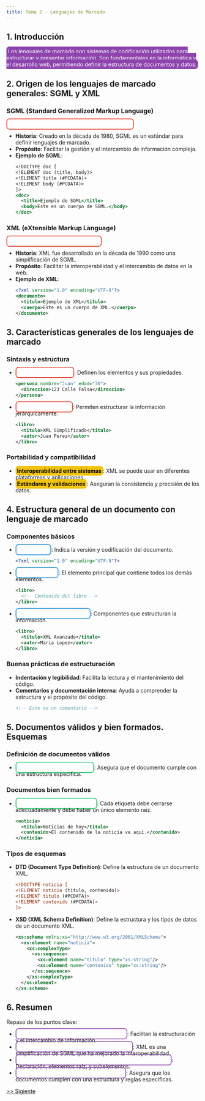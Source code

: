 ```yaml
---
title: Tema 2 - Lenguajes de Marcado
---
```


## 1. Introducción

<span style="background-color: #8e44ad; border-radius: 8px; padding: 4px; color: white;">Los lenguajes de marcado son sistemas de codificación utilizados para estructurar y presentar información. Son fundamentales en la informática y el desarrollo web, permitiendo definir la estructura de documentos y datos.</span>

## 2. Origen de los lenguajes de marcado generales: SGML y XML

### SGML (Standard Generalized Markup Language)

<span style="border: 2px solid #e74c3c; border-radius: 8px; padding: 4px; color: white;">SGML (Standard Generalized Markup Language)</span>

- **Historia**: Creado en la década de 1980, SGML es un estándar para definir lenguajes de marcado.
- **Propósito**: Facilitar la gestión y el intercambio de información compleja.
- **Ejemplo de SGML**:
  ```sgml
  <!DOCTYPE doc [
  <!ELEMENT doc (title, body)>
  <!ELEMENT title (#PCDATA)>
  <!ELEMENT body (#PCDATA)>
  ]>
  <doc>
    <title>Ejemplo de SGML</title>
    <body>Este es un cuerpo de SGML.</body>
  </doc>
  ```

### XML (eXtensible Markup Language)

<span style="border: 2px solid #e74c3c; border-radius: 8px; padding: 4px; color: white;">XML (eXtensible Markup Language)</span>

- **Historia**: XML fue desarrollado en la década de 1990 como una simplificación de SGML.
- **Propósito**: Facilitar la interoperabilidad y el intercambio de datos en la web.
- **Ejemplo de XML**:
  ```xml
  <?xml version="1.0" encoding="UTF-8"?>
  <documento>
    <titulo>Ejemplo de XML</titulo>
    <cuerpo>Este es un cuerpo de XML.</cuerpo>
  </documento>
  ```

## 3. Características generales de los lenguajes de marcado

### Sintaxis y estructura

- <span style="border: 2px solid #e74c3c; border-radius: 8px; padding: 4px; color: white;">**Etiquetas y atributos**</span>: Definen los elementos y sus propiedades.
  ```xml
  <persona nombre="Juan" edad="30">
    <direccion>123 Calle Falsa</direccion>
  </persona>
  ```
- <span style="border: 2px solid #e74c3c; border-radius: 8px; padding: 4px; color: white;">**Elementos anidados**</span>: Permiten estructurar la información jerárquicamente.
  ```xml
  <libro>
    <titulo>XML Simplificado</titulo>
    <autor>Juan Perez</autor>
  </libro>
  ```

### Portabilidad y compatibilidad

- <span style="background-color: #f1c40f; border-radius: 8px; padding: 4px; color: black;">**Interoperabilidad entre sistemas**</span>: XML se puede usar en diferentes plataformas y aplicaciones.
- <span style="background-color: #f1c40f; border-radius: 8px; padding: 4px; color: black;">**Estándares y validaciones**</span>: Aseguran la consistencia y precisión de los datos.

## 4. Estructura general de un documento con lenguaje de marcado

### Componentes básicos

- <span style="border: 2px solid #3498db; border-radius: 8px; padding: 4px; color: white;">**Declaración**</span>: Indica la versión y codificación del documento.
  ```xml
  <?xml version="1.0" encoding="UTF-8"?>
  ```
- <span style="border: 2px solid #3498db; border-radius: 8px; padding: 4px; color: white;">**Elementos raíz**</span>: El elemento principal que contiene todos los demás elementos.
  ```xml
  <libro>
    <!-- Contenido del libro -->
  </libro>
  ```
- <span style="border: 2px solid #3498db; border-radius: 8px; padding: 4px; color: white;">**Elementos y subelementos**</span>: Componentes que estructuran la información.
  ```xml
  <libro>
    <titulo>XML Avanzado</titulo>
    <autor>Maria Lopez</autor>
  </libro>
  ```

### Buenas prácticas de estructuración

- **Indentación y legibilidad**: Facilita la lectura y el mantenimiento del código.
- **Comentarios y documentación interna**: Ayuda a comprender la estructura y el propósito del código.
  ```xml
  <!-- Este es un comentario -->
  ```

## 5. Documentos válidos y bien formados. Esquemas

### Definición de documentos válidos

- <span style="border: 2px solid #2ecc71; border-radius: 8px; padding: 4px; color: white;">**Validación contra esquemas**</span>: Asegura que el documento cumple con una estructura específica.

### Documentos bien formados

- <span style="border: 2px solid #2ecc71; border-radius: 8px; padding: 4px; color: white;">**Reglas de formación correcta**</span>: Cada etiqueta debe cerrarse adecuadamente y debe haber un único elemento raíz.
  ```xml
  <noticia>
    <titulo>Noticias de hoy</titulo>
    <contenido>El contenido de la noticia va aquí.</contenido>
  </noticia>
  ```

### Tipos de esquemas

- **DTD (Document Type Definition)**: Define la estructura de un documento XML.
  ```xml
  <!DOCTYPE noticia [
  <!ELEMENT noticia (titulo, contenido)>
  <!ELEMENT titulo (#PCDATA)>
  <!ELEMENT contenido (#PCDATA)>
  ]>
  ```
- **XSD (XML Schema Definition)**: Define la estructura y los tipos de datos de un documento XML.
  ```xml
  <xs:schema xmlns:xs="http://www.w3.org/2001/XMLSchema">
    <xs:element name="noticia">
      <xs:complexType>
        <xs:sequence>
          <xs:element name="titulo" type="xs:string"/>
          <xs:element name="contenido" type="xs:string"/>
        </xs:sequence>
      </xs:complexType>
    </xs:element>
  </xs:schema>
  ```

## 6. Resumen

Repaso de los puntos clave:

- <span style="border: 2px solid #9b59b6; border-radius: 8px; padding: 4px; color: white;">**Importancia de los lenguajes de marcado**</span>: Facilitan la estructuración y el intercambio de información.
- <span style="border: 2px solid #9b59b6; border-radius: 8px; padding: 4px; color: white;">**Evolución y características de SGML y XML**</span>: XML es una simplificación de SGML que ha mejorado la interoperabilidad.
- <span style="border: 2px solid #9b59b6; border-radius: 8px; padding: 4px; color: white;">**Elementos esenciales de un documento bien estructurado**</span>: Declaración, elementos raíz, y subelementos.
- <span style="border: 2px solid #9b59b6; border-radius: 8px; padding: 4px; color: white;">**Validación y conformidad con esquemas**</span>: Asegura que los documentos cumplen con una estructura y reglas específicas.

[>> Sigiente](tema3#1-introducción/)

##
